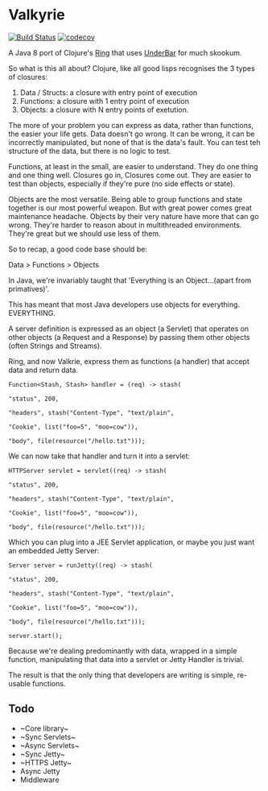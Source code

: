 # Valkyrie

[![Build Status](https://travis-ci.org/tsmarsh/valkyrie.svg?branch=master)](https://travis-ci.org/tsmarsh/valkyrie)
[![codecov](https://codecov.io/gh/tsmarsh/valkyrie/branch/master/graph/badge.svg)](https://codecov.io/gh/tsmarsh/valkyrie)


A Java 8 port of Clojure's [Ring](https://github.com/ring-clojure/ring) that uses [UnderBar](https://github.com/tsmarsh/UnderBar) for much skookum.

So what is this all about? Clojure, like all good lisps recognises the 3 types of closures:

1. Data / Structs: a closure with entry point of execution
2. Functions: a closure with 1 entry point of execution
3. Objects: a closure with N entry points of exetution.

The more of your problem you can express as data, rather than functions, the easier your life gets. 
Data doesn't go wrong. 
It can be wrong, it can be incorrectly manipulated, but none of that is the data's fault. You can test teh structure of the data, but there is no logic to test.


Functions, at least in the small, are easier to understand. 
They do one thing and one thing well. Closures go in, Closures come out. They are easier to test than objects, especially if they're pure (no side effects or state).

Objects are the most versatile. Being able to group functions and state together is our most powerful weapon. But with great power comes great maintenance headache. Objects by their very nature have more that can go wrong. They're harder to reason about in multithreaded environments. They're great but we should use less of them. 

So to recap, a good code base should be:

Data > Functions > Objects

In Java, we're invariably taught that 'Everything is an Object...(apart from primatives)'. 

This has meant that most Java developers use objects for everything. EVERYTHING. 

A server definition is expressed as an object (a Servlet) that operates on other objects (a Request and a Response) by passing them other objects (often Strings and Streams). 

Ring, and now Valkrie, express them as functions (a handler) that accept data and return data. 

```$java
Function<Stash, Stash> handler = (req) -> stash(
                                                                                        "status", 200,
                                                                                        "headers", stash("Content-Type", "text/plain", 
                                                                                                         "Cookie", list("foo=5", "moo=cow")),
                                                                                        "body", file(resource("/hello.txt")));
```

We can now take that handler and turn it into a servlet:

```$java
HTTPServer servlet = servlet((req) -> stash(
                                                                               "status", 200,
                                                                               "headers", stash("Content-Type", "text/plain", 
                                                                                                "Cookie", list("foo=5", "moo=cow")),
                                                                               "body", file(resource("/hello.txt")));
```

Which you can plug into a JEE Servlet application, or maybe you just want an embedded Jetty Server:

```$java
Server server = runJetty((req) -> stash(
                                                                               "status", 200,
                                                                               "headers", stash("Content-Type", "text/plain", 
                                                                                                "Cookie", list("foo=5", "moo=cow")),
                                                                               "body", file(resource("/hello.txt")));

server.start();
```

Because we're dealing predominantly with data, wrapped in a simple function, manipulating that data into a servlet or Jetty Handler is trivial.

The result is that the only thing that developers are writing is simple, re-usable functions.


## Todo

* ~Core library~
* ~Sync Servlets~
* ~Async Servlets~
* ~Sync Jetty~
* ~HTTPS Jetty~
* Async Jetty
* Middleware


